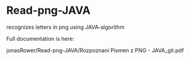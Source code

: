 # Read-png-JAVA
recognizes letters in png using JAVA-algorithm


Full documentation is here:

jonasRower/Read-png-JAVA/Rozpoznani Pismen z PNG - JAVA_git.pdf
